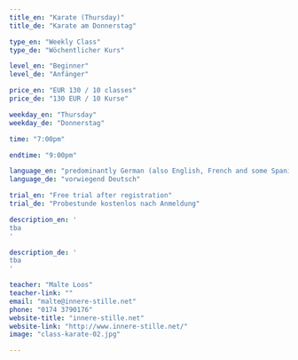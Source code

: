 ```yaml
---
title_en: "Karate (Thursday)"
title_de: "Karate am Donnerstag"

type_en: "Weekly Class"
type_de: "Wöchentlicher Kurs"

level_en: "Beginner"
level_de: "Anfänger"

price_en: "EUR 130 / 10 classes"
price_de: "130 EUR / 10 Kurse"

weekday_en: "Thursday"
weekday_de: "Donnerstag"

time: "7:00pm"

endtime: "9:00pm"

language_en: "predominantly German (also English, French and some Spanish)"
language_de: "vorwiegend Deutsch"

trial_en: "Free trial after registration"
trial_de: "Probestunde kostenlos nach Anmeldung"

description_en: '
tba
'

description_de: '
tba
'

teacher: "Malte Loos"
teacher-link: ""
email: "malte@innere-stille.net"
phone: "0174 3790176"
website-title: "innere-stille.net"
website-link: "http://www.innere-stille.net/"
image: "class-karate-02.jpg"

---
```

